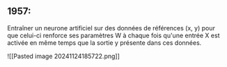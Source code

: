 ## 1957:
Entraîner un neurone artificiel sur des données de références (x, y)
pour que celui-ci renforce ses paramètres W à chaque fois qu'une entrée X
est activée en même temps que la sortie y présente dans ces données.

![[Pasted image 20241124185722.png]]

